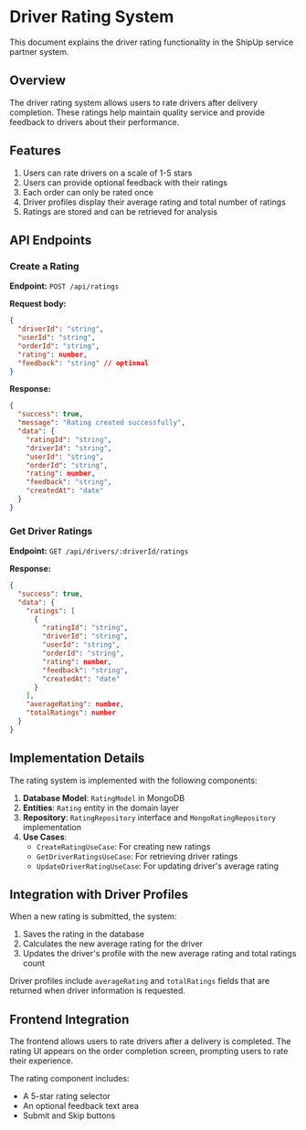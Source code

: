 # Driver Rating System

This document explains the driver rating functionality in the ShipUp service partner system.

## Overview

The driver rating system allows users to rate drivers after delivery completion. These ratings help maintain quality service and provide feedback to drivers about their performance.

## Features

1. Users can rate drivers on a scale of 1-5 stars
2. Users can provide optional feedback with their ratings
3. Each order can only be rated once
4. Driver profiles display their average rating and total number of ratings
5. Ratings are stored and can be retrieved for analysis

## API Endpoints

### Create a Rating

**Endpoint:** `POST /api/ratings`

**Request body:**
```json
{
  "driverId": "string",
  "userId": "string",
  "orderId": "string",
  "rating": number,
  "feedback": "string" // optional
}
```

**Response:**
```json
{
  "success": true,
  "message": "Rating created successfully",
  "data": {
    "ratingId": "string",
    "driverId": "string",
    "userId": "string",
    "orderId": "string", 
    "rating": number,
    "feedback": "string",
    "createdAt": "date"
  }
}
```

### Get Driver Ratings

**Endpoint:** `GET /api/drivers/:driverId/ratings`

**Response:**
```json
{
  "success": true,
  "data": {
    "ratings": [
      {
        "ratingId": "string",
        "driverId": "string",
        "userId": "string",
        "orderId": "string",
        "rating": number,
        "feedback": "string",
        "createdAt": "date"
      }
    ],
    "averageRating": number,
    "totalRatings": number
  }
}
```

## Implementation Details

The rating system is implemented with the following components:

1. **Database Model**: `RatingModel` in MongoDB
2. **Entities**: `Rating` entity in the domain layer
3. **Repository**: `RatingRepository` interface and `MongoRatingRepository` implementation
4. **Use Cases**:
   - `CreateRatingUseCase`: For creating new ratings
   - `GetDriverRatingsUseCase`: For retrieving driver ratings
   - `UpdateDriverRatingUseCase`: For updating driver's average rating

## Integration with Driver Profiles

When a new rating is submitted, the system:

1. Saves the rating in the database
2. Calculates the new average rating for the driver
3. Updates the driver's profile with the new average rating and total ratings count

Driver profiles include `averageRating` and `totalRatings` fields that are returned when driver information is requested.

## Frontend Integration

The frontend allows users to rate drivers after a delivery is completed. The rating UI appears on the order completion screen, prompting users to rate their experience.

The rating component includes:
- A 5-star rating selector
- An optional feedback text area
- Submit and Skip buttons 